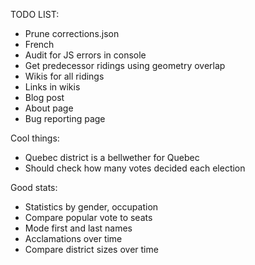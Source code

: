 TODO LIST:
- Prune corrections.json
- French
- Audit for JS errors in console
- Get predecessor ridings using geometry overlap
- Wikis for all ridings
- Links in wikis
- Blog post
- About page
- Bug reporting page

Cool things:
- Quebec district is a bellwether for Quebec
- Should check how many votes decided each election

Good stats:
- Statistics by gender, occupation
- Compare popular vote to seats
- Mode first and last names
- Acclamations over time
- Compare district sizes over time
